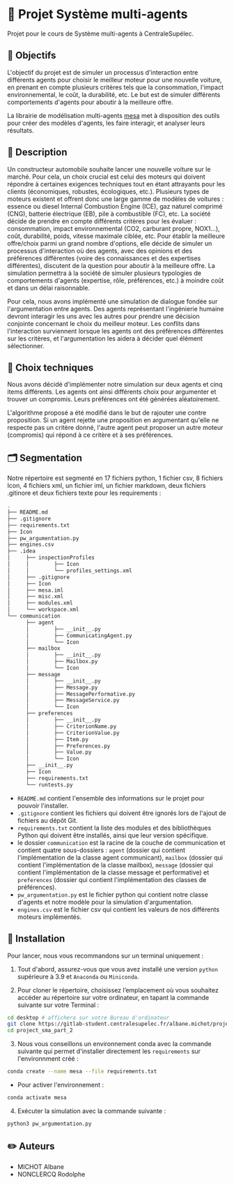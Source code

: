 # 🚙 Projet Système multi-agents
Projet pour le cours de Système multi-agents à CentraleSupélec.

## 🎯 Objectifs
L'objectif du projet est de simuler un processus d'interaction entre différents agents pour choisir le meilleur moteur pour une nouvelle voiture, en prenant en compte plusieurs critères tels que la consommation, l'impact environnemental, le coût, la durabilité, etc. Le but est de simuler différents comportements d'agents pour aboutir à la meilleure offre.  
 
La librairie de modélisation multi-agents [mesa](https://www.springerprofessional.de/en/utilizing-python-for-agent-based-modeling-the-mesa-framework/18470634) met à disposition des outils pour créer des modèles d'agents, les faire interagir, et analyser leurs résultats.

## :page_facing_up: Description
Un constructeur automobile souhaite lancer une nouvelle voiture sur le marché. Pour cela, un choix crucial est celui des moteurs qui doivent répondre à certaines exigences techniques tout en étant attrayants pour les clients (économiques, robustes, écologiques, etc.). Plusieurs types de moteurs existent et offrent donc une large gamme de modèles de voitures : essence ou diesel Internal Combustion Engine (ICE), gaz naturel comprimé (CNG), batterie électrique (EB), pile à combustible (FC), etc. La société décide de prendre en compte différents critères pour les évaluer : consommation, impact environnemental (CO2, carburant propre, NOX1...), coût, durabilité, poids, vitesse maximale ciblée, etc. Pour établir la meilleure offre/choix parmi un grand nombre d'options, elle décide de simuler un processus d'interaction où des agents, avec des opinions et des préférences différentes (voire des connaissances et des expertises différentes), discutent de la question pour aboutir à la meilleure offre. La simulation permettra à la société de simuler plusieurs typologies de comportements d'agents (expertise, rôle, préférences, etc.) à moindre coût et dans un délai raisonnable.  

Pour cela, nous avons implémenté une simulation de dialogue fondée sur l'argumentation entre agents. Des agents représentant l'ingénierie humaine devront interagir les uns avec les autres pour prendre une décision conjointe concernant le choix du meilleur moteur. Les conflits dans l'interaction surviennent lorsque les agents ont des préférences différentes sur les critères, et l'argumentation les aidera à décider quel élément sélectionner.

## 🤔 Choix techniques
Nous avons décidé d'implémenter notre simulation sur deux agents et cinq items différents. Les agents ont ainsi différents choix pour argumenter et trouver un compromis. Leurs préférences ont été générées aléatoirement.

L'algorithme proposé a été modifié dans le but de rajouter une contre proposition. Si un agent rejette une proposition en argumentant qu'elle ne respecte pas un critère donné, l'autre agent peut proposer un autre moteur (compromis) qui répond à ce critère et à ses préférences.

## :card_index_dividers: Segmentation
Notre répertoire est segmenté en 17 fichiers python, 1 fichier csv, 8 fichiers Icon, 4 fichiers xml, un fichier iml, un fichier markdown, deux fichiers .gitinore et deux fichiers texte pour les requirements :

```bash 
.
├── README.md
├── .gitignore
├── requirements.txt 
├── Icon
├── pw_argumentation.py
├── engines.csv
├── .idea
│     ├── inspectionProfiles
│     │        ├── Icon
│     │        └── profiles_settings.xml
│     ├── .gitignore
│     ├── Icon
│     ├── mesa.iml
│     ├── misc.xml
│     ├── modules.xml
│     └── workspace.xml
└── communication
      ├── agent
      │        ├── __init__.py
      │        ├── CommunicatingAgent.py
      │        └── Icon
      ├── mailbox
      │        ├── __init__.py
      │        ├── Mailbox.py
      │        └── Icon
      ├── message
      │        ├── __init__.py
      │        ├── Message.py
      │        ├── MessagePerformative.py
      │        ├── MessageService.py
      │        └── Icon
      ├── preferences
      │        ├── __init__.py
      │        ├── CriterionName.py
      │        ├── CriterionValue.py
      │        ├── Item.py
      │        ├── Preferences.py
      │        ├── Value.py
      │        └── Icon
      ├── __init__.py
      ├── Icon
      ├── requirements.txt
      └── runtests.py


```

- ``README.md`` contient l'ensemble des informations sur le projet pour pouvoir l'installer.
- ``.gitignore`` contient les fichiers qui doivent être ignorés lors de l'ajout de fichiers au dépôt Git.
- ``requirements.txt`` contient la liste des modules et des bibliothèques Python qui doivent être installés, ainsi que leur version spécifique.
- le dossier ``communication`` est la racine de la couche de communication et contient quatre sous-dossiers : ``agent`` (dossier qui contient l'implémentation de la classe agent communicant), ``mailbox`` (dossier qui contient l'implémentation de la classe mailbox), ``message`` (dossier qui contient l'implémentation de la classe message et performative) et ``preferences`` (dossier qui contient l'implémentation des classes de préférences).
- ``pw_argumentation.py`` est le fichier python qui contient notre classe d'agents et notre modèle pour la simulation d'argumentation.
- ``engines.csv`` est le fichier csv qui contient les valeurs de nos différents moteurs implémentés.

## :wrench: Installation
Pour lancer, nous vous recommandons sur un terminal uniquement :

1. Tout d'abord, assurez-vous que vous avez installé une version `python` supérieure à 3.9 et `Anaconda` ou `Miniconda`. 

2. Pour cloner le répertoire, choisissez l’emplacement où vous souhaitez accéder au répertoire sur votre ordinateur, en tapant la commande suivante sur votre Terminal :
```bash
cd desktop # affichera sur votre Bureau d'ordinateur 
git clone https://gitlab-student.centralesupelec.fr/albane.michot/project_sma_part_2.git
cd project_sma_part_2
```

3. Nous vous conseillons un environnement conda avec la commande suivante qui permet d'installer directement les `requirements` sur l'environnment créé : 
```bash
conda create --name mesa --file requirements.txt
```
- Pour activer l'environnement :
```bash
conda activate mesa
```

4. Exécuter la simulation avec la commande suivante : 
```bash
python3 pw_argumentation.py
```

## :pencil2: Auteurs
- MICHOT Albane
- NONCLERCQ Rodolphe



